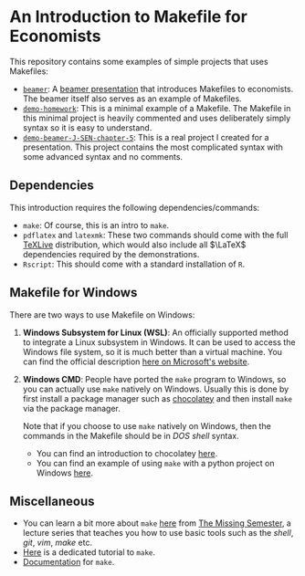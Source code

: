 # An Introduction to Makefile for Economists

This repository contains some examples of simple projects that uses Makefiles:

- [`beamer`](./beamer/):
  A [beamer presentation](./beamer/makefile-beamer.pdf) that introduces Makefiles to economists.
  The beamer itself also serves as an example of Makefiles.
- [`demo-homework`](./demo-homework/):
  This is a minimal example of a Makefile.
  The Makefile in this minimal project is heavily commented and uses deliberately simply syntax so it is easy to understand.
- [`demo-beamer-J-SEN-chapter-5`](./demo-beamer-J-SEN-chapter-5/):
  This is a real project I created for a presentation.
  This project contains the most complicated syntax with some advanced syntax and no comments.

## Dependencies

This introduction requires the following dependencies/commands:

- `make`: Of course, this is an intro to `make`.
- `pdflatex` and `latexmk`: These two commands should come with the full
  [TeXLive](https://www.tug.org/texlive/) distribution,
  which would also include all $\LaTeX$ dependencies required by the demonstrations.
- `Rscript`: This should come with a standard installation of `R`.

## Makefile for Windows

There are two ways to use Makefile on Windows:

1. **Windows Subsystem for Linux (WSL)**:
   An officially supported method to integrate a Linux subsystem in Windows.
   It can be used to access the Windows file system, so it is much better than a virtual machine.
   You can find the official description [here on Microsoft's website](https://learn.microsoft.com/en-us/windows/wsl/install).
2. **Windows CMD**:
   People have ported the `make` program to Windows,
   so you can actually use `make` natively on Windows.
   Usually this is done by first install a package manager such as [chocolatey](https://chocolatey.org/)
   and then install `make` via the package manager.

   Note that if you choose to use `make` natively on Windows,
   then the commands in the Makefile should be in *DOS shell* syntax.

   - You can find an introduction to chocolatey [here](https://www.youtube.com/watch?v=mQI8OWeTpRo).
   - You can find an example of using `make` with a python project on Windows [here](https://www.youtube.com/watch?v=Yt-UF7fNLJE).

## Miscellaneous

- You can learn a bit more about `make`
  [here](https://missing.csail.mit.edu/2020/metaprogramming/) from [The Missing Semester](https://missing.csail.mit.edu/),
  a lecture series that teaches you how to use basic tools such as the *shell*, *git*, *vim*, *make* etc.
- [Here](https://makefiletutorial.com/) is a dedicated tutorial to `make`.
- [Documentation](https://www.gnu.org/software/make/manual/make.html) for `make`.

